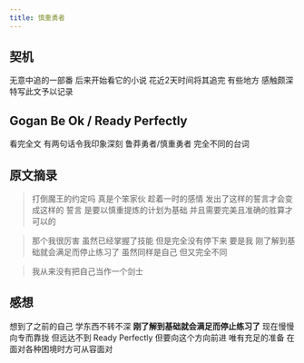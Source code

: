 ```yaml
---
title: 慎重勇者
---
```

## 契机

无意中追的一部番 后来开始看它的小说 花近2天时间将其追完
有些地方 感触颇深 特写此文予以记录

## Gogan Be Ok / Ready Perfectly

看完全文 有两句话令我印象深刻
鲁莽勇者/慎重勇者 完全不同的台词

## 原文摘录

> 打倒魔王的约定吗 真是个笨家伙 趁着一时的感情 发出了这样的誓言才会变成这样的 誓言 是要以慎重提炼的计划为基础 并且需要完美且准确的胜算才可以的

> 那个我很厉害 虽然已经掌握了技能 但是完全没有停下来 要是我 刚了解到基础就会满足而停止练习了 虽然同样是自己 但又完全不同

> 我从来没有把自己当作一个剑士 

## 感想

想到了之前的自己 学东西不转不深 **刚了解到基础就会满足而停止练习了** 现在慢慢向专而靠拢 但远达不到 Ready Perfectly 但要向这个方向前进 唯有充足的准备 在面对各种困境时方可从容面对
